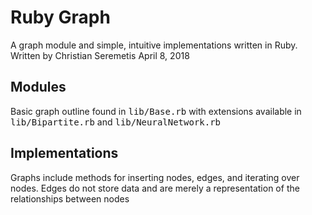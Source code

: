 # Ruby Graph

A graph module and simple, intuitive implementations
written in Ruby. Written by Christian Seremetis
April 8, 2018

## Modules

Basic graph outline found in <tt>lib/Base.rb</tt> with extensions available in <tt>lib/Bipartite.rb</tt> and <tt>lib/NeuralNetwork.rb</tt> 

## Implementations

Graphs include methods for inserting nodes, edges, and iterating over nodes. Edges do not store data and are merely a representation of the relationships between nodes
